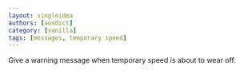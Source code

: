 ```yaml
---
layout: singleidea
authors: [aosdict]
category: [vanilla]
tags: [messages, temporary speed]
---
```

Give a warning message when temporary speed is about to wear off.
